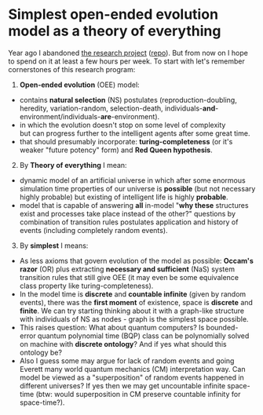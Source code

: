 # Simplest open-ended evolution model as a theory of everything

Year ago I abandoned [the research project](https://www.reddit.com/r/DigitalPhilosophy/comments/9hd81s/on_natural_selection_of_the_laws_of_nature/) ([repo](https://github.com/kiwi0fruit/ultimate-question)). But from now on I hope to spend on it at least a few hours per week. To start with let's remember cornerstones of this research program:


1) **Open-ended evolution** (OEE) model:

* contains **natural selection** (NS) postulates (reproduction-doubling, heredity, variation-random, selection-death, individuals-**and**-environment/individuals-**are**-environment).
* in which the evolution doesn't stop on some level of complexity but can progress further to the intelligent agents after some great time.
* that should presumably incorporate: **turing-completeness** (or it's weaker "future potency" form) and **Red Queen hypothesis**.


2) By **Theory of everything** I mean:

* dynamic model of an artificial universe in which after some enormous simulation time properties of our universe is **possible** (but not necessary highly probable) but existing of intelligent life is highly **probable**.
* model that is capable of answering **all** in-model "**why these** structures exist and processes take place instead of the other?" questions by combination of transition rules postulates application and history of events (including completely random events).


3) By **simplest** I means:

* As less axioms that govern evolution of the model as possible: **Occam's razor** (OR) plus extracting **necessary and sufficient** (NaS) system transition rules that still give OEE (it may even be some equivalence class property like turing-completeness).
* In the model time is **discrete** and **countable infinite** (given by random events), there was the **first moment** of existence, space is **discrete** and **finite**. We can try starting thinking about it with a graph-like structure with individuals of NS as nodes - graph is the simplest space possible.
* This raises question: What about quantum computers? Is bounded-error quantum polynomial time (BQP) class can be polynomially solved on machine with **discrete ontology**? And if yes what should this ontology be?
* Also I guess some may argue for lack of random events and going Everett many world quantum mechanics (CM) interpretation way. Can model
be viewed as a "superposition" of random events happened in different universes? If yes then we may get uncountable infinite space-time (btw: would superposition in CM preserve countable infinity for space-time?).
